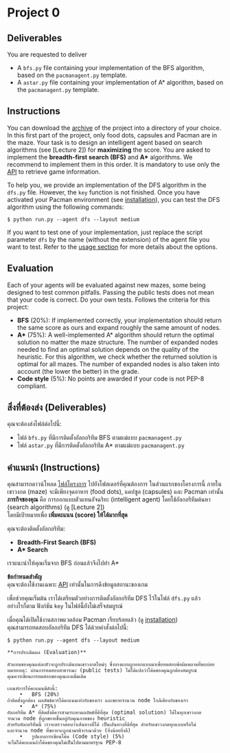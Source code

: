 # Project 0

## Deliverables

You are requested to deliver
- A `bfs.py` file containing your implementation of the BFS algorithm, based on the `pacmanagent.py` template.
- A `astar.py` file containing your implementation of A\* algorithm, based on the `pacmanagent.py` template.

## Instructions

You can download the [archive](../project0.zip?raw=true) of the project into a directory of your choice. In this first part of the project, only food dots, capsules and Pacman are in the maze. Your task is to design an intelligent agent based on search algorithms (see [Lecture 2]) for **maximizing** the score. You are asked to implement the **breadth-first search (BFS)** and **A\*** algorithms. We recommend to implement them in this order. It is mandatory to use only the [API](..#api) to retrieve game information.

To help you, we provide an implementation of the DFS algorithm in the `dfs.py` file. However, the `key` function is not finished. Once you have activated your Pacman environment (see [installation](..#installation)), you can test the DFS algorithm using the following commands:
```console
$ python run.py --agent dfs --layout medium
```
If you want to test one of your implementation, just replace the script parameter `dfs` by the name (without the extension) of the agent file you want to test. Refer to the [usage section](..#usage) for more details about the options.

## Evaluation

Each of your agents will be evaluated against new mazes, some being designed to test common pitfalls. Passing the public tests does not mean that your code is correct. Do your own tests. Follows the criteria for this project:

- **BFS** (20%): If implemented correctly, your implementation should return the same score as ours and expand roughly the same amount of nodes.
- **A\*** (75%): A well-implemented A\* algorithm should return the optimal solution no matter the maze structure. The number of expanded nodes needed to find an optimal solution depends on the quality of the heuristic. For this algorithm, we check whether the returned solution is optimal for all mazes. The number of expanded nodes is also taken into account (the lower the better) in the grade.
- **Code style** (5%): No points are awarded if your code is not PEP-8 compliant.

## สิ่งที่ต้องส่ง (Deliverables)

คุณจะต้องส่งไฟล์ต่อไปนี้:
- ไฟล์ `bfs.py` ที่มีการติดตั้งอัลกอริทึม BFS ตามแม่แบบ `pacmanagent.py`
- ไฟล์ `astar.py` ที่มีการติดตั้งอัลกอริทึม A* ตามแม่แบบ `pacmanagent.py`

## คำแนะนำ (Instructions)

คุณสามารถดาวน์โหลด [ไฟล์โครงการ](../project0.zip?raw=true) ไปยังโฟลเดอร์ที่คุณต้องการ ในส่วนแรกของโครงการนี้ ภายในเขาวงกต (maze) จะมีเพียงจุดอาหาร (food dots), แคปซูล (capsules) และ Pacman เท่านั้น  
**ภารกิจของคุณ** คือ การออกแบบตัวแทนอัจฉริยะ (intelligent agent) โดยใช้อัลกอริทึมค้นหา (search algorithms) (ดู [Lecture 2])  
โดยมีเป้าหมายเพื่อ **เพิ่มคะแนน (score) ให้ได้มากที่สุด**

คุณจะต้องติดตั้งอัลกอริทึม:
- **Breadth-First Search (BFS)**
- **A\* Search**

เราแนะนำให้คุณเริ่มจาก BFS ก่อนแล้วจึงไปทำ A\*

**ข้อกำหนดสำคัญ**  
คุณจะต้องใช้งานเฉพาะ [API](..#api) เท่านั้นในการดึงข้อมูลสถานะของเกม  

เพื่อช่วยคุณเริ่มต้น เราได้เตรียมตัวอย่างการติดตั้งอัลกอริทึม DFS ไว้ในไฟล์ `dfs.py` แล้ว  
อย่างไรก็ตาม ฟังก์ชัน `key` ในไฟล์นี้ยังไม่เสร็จสมบูรณ์  

เมื่อคุณได้เปิดใช้งานสภาพแวดล้อม Pacman เรียบร้อยแล้ว (ดู [installation](..#installation))  
คุณสามารถทดสอบอัลกอริทึม DFS ได้ด้วยคำสั่งต่อไปนี้:

```console
$ python run.py --agent dfs --layout medium

**การประเมินผล (Evaluation)**

ตัวแทนของคุณแต่ละตัวจะถูกประเมินบนเขาวงกตใหม่ๆ ซึ่งบางแบบถูกออกแบบมาเพื่อทดสอบข้อผิดพลาดที่พบบ่อย
หมายเหตุ: ผ่านการทดสอบสาธารณะ (public tests) ไม่ได้แปลว่าโค้ดของคุณถูกต้องสมบูรณ์
คุณควรเขียนการทดสอบของคุณเองเพิ่มเติม

เกณฑ์การให้คะแนนมีดังนี้:
	•	BFS (20%)
ถ้าติดตั้งถูกต้อง ผลลัพธ์ควรได้คะแนนเท่ากับของเรา และขยายจำนวน node ใกล้เคียงกับของเรา
	•	A* (75%)
อัลกอริทึม A* ที่ติดตั้งดีควรสามารถหาผลลัพธ์ที่ดีที่สุด (optimal solution) ได้ในทุกเขาวงกต
จำนวน node ที่ถูกขยายขึ้นอยู่กับคุณภาพของ heuristic
สำหรับอัลกอริทึมนี้ เราจะตรวจสอบว่าเส้นทางที่ได้ เป็นเส้นทางที่ดีที่สุด สำหรับเขาวงกตทุกแบบหรือไม่
และจำนวน node ที่ขยายจะถูกนำมาพิจารณาด้วย (ยิ่งน้อยยิ่งดี)
	•	รูปแบบการเขียนโค้ด (Code style) (5%)
จะไม่ได้คะแนนถ้าโค้ดของคุณไม่เป็นไปตามมาตรฐาน PEP-8